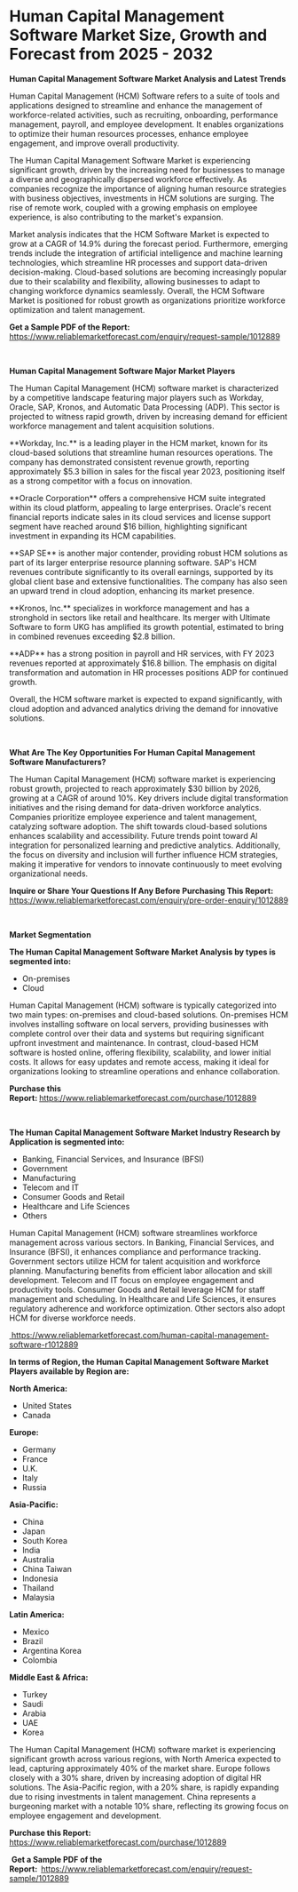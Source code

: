 <p><h1>Human Capital Management Software Market Size, Growth and Forecast from 2025 - 2032</h1></p><p><strong>Human Capital Management Software Market Analysis and Latest Trends</strong></p>
<p><p>Human Capital Management (HCM) Software refers to a suite of tools and applications designed to streamline and enhance the management of workforce-related activities, such as recruiting, onboarding, performance management, payroll, and employee development. It enables organizations to optimize their human resources processes, enhance employee engagement, and improve overall productivity.</p><p>The Human Capital Management Software Market is experiencing significant growth, driven by the increasing need for businesses to manage a diverse and geographically dispersed workforce effectively. As companies recognize the importance of aligning human resource strategies with business objectives, investments in HCM solutions are surging. The rise of remote work, coupled with a growing emphasis on employee experience, is also contributing to the market's expansion.</p><p>Market analysis indicates that the HCM Software Market is expected to grow at a CAGR of 14.9% during the forecast period. Furthermore, emerging trends include the integration of artificial intelligence and machine learning technologies, which streamline HR processes and support data-driven decision-making. Cloud-based solutions are becoming increasingly popular due to their scalability and flexibility, allowing businesses to adapt to changing workforce dynamics seamlessly. Overall, the HCM Software Market is positioned for robust growth as organizations prioritize workforce optimization and talent management.</p></p>
<p><strong>Get a Sample PDF of the Report:&nbsp;</strong> <a href="https://www.reliablemarketforecast.com/enquiry/request-sample/1012889?utm_campaign=3294&utm_medium=2&utm_source=Github&utm_content=ia&utm_term=17042025&utm_id=human-capital-management-software">https://www.reliablemarketforecast.com/enquiry/request-sample/1012889</a></p>
<p>&nbsp;</p>
<p><strong>Human Capital Management Software Major Market Players</strong></p>
<p><p>The Human Capital Management (HCM) software market is characterized by a competitive landscape featuring major players such as Workday, Oracle, SAP, Kronos, and Automatic Data Processing (ADP). This sector is projected to witness rapid growth, driven by increasing demand for efficient workforce management and talent acquisition solutions.</p><p>**Workday, Inc.** is a leading player in the HCM market, known for its cloud-based solutions that streamline human resources operations. The company has demonstrated consistent revenue growth, reporting approximately $5.3 billion in sales for the fiscal year 2023, positioning itself as a strong competitor with a focus on innovation.</p><p>**Oracle Corporation** offers a comprehensive HCM suite integrated within its cloud platform, appealing to large enterprises. Oracle's recent financial reports indicate sales in its cloud services and license support segment have reached around $16 billion, highlighting significant investment in expanding its HCM capabilities.</p><p>**SAP SE** is another major contender, providing robust HCM solutions as part of its larger enterprise resource planning software. SAP's HCM revenues contribute significantly to its overall earnings, supported by its global client base and extensive functionalities. The company has also seen an upward trend in cloud adoption, enhancing its market presence.</p><p>**Kronos, Inc.** specializes in workforce management and has a stronghold in sectors like retail and healthcare. Its merger with Ultimate Software to form UKG has amplified its growth potential, estimated to bring in combined revenues exceeding $2.8 billion.</p><p>**ADP** has a strong position in payroll and HR services, with FY 2023 revenues reported at approximately $16.8 billion. The emphasis on digital transformation and automation in HR processes positions ADP for continued growth.</p><p>Overall, the HCM software market is expected to expand significantly, with cloud adoption and advanced analytics driving the demand for innovative solutions.</p></p>
<p>&nbsp;</p>
<p><strong>What Are The Key Opportunities For Human Capital Management Software Manufacturers?</strong></p>
<p><p>The Human Capital Management (HCM) software market is experiencing robust growth, projected to reach approximately $30 billion by 2026, growing at a CAGR of around 10%. Key drivers include digital transformation initiatives and the rising demand for data-driven workforce analytics. Companies prioritize employee experience and talent management, catalyzing software adoption. The shift towards cloud-based solutions enhances scalability and accessibility. Future trends point toward AI integration for personalized learning and predictive analytics. Additionally, the focus on diversity and inclusion will further influence HCM strategies, making it imperative for vendors to innovate continuously to meet evolving organizational needs.</p></p>
<p><strong>Inquire or Share Your Questions If Any Before Purchasing This Report:</strong> <a href="https://www.reliablemarketforecast.com/enquiry/pre-order-enquiry/1012889?utm_campaign=3294&utm_medium=2&utm_source=Github&utm_content=ia&utm_term=17042025&utm_id=human-capital-management-software">https://www.reliablemarketforecast.com/enquiry/pre-order-enquiry/1012889</a></p>
<p>&nbsp;</p>
<p><strong>Market Segmentation</strong></p>
<p><strong>The Human Capital Management Software Market Analysis by types is segmented into:</strong></p>
<p><ul><li>On-premises</li><li>Cloud</li></ul></p>
<p><p>Human Capital Management (HCM) software is typically categorized into two main types: on-premises and cloud-based solutions. On-premises HCM involves installing software on local servers, providing businesses with complete control over their data and systems but requiring significant upfront investment and maintenance. In contrast, cloud-based HCM software is hosted online, offering flexibility, scalability, and lower initial costs. It allows for easy updates and remote access, making it ideal for organizations looking to streamline operations and enhance collaboration.</p></p>
<p><strong>Purchase this Report:&nbsp;</strong><a href="https://www.reliablemarketforecast.com/purchase/1012889?utm_campaign=3294&utm_medium=2&utm_source=Github&utm_content=ia&utm_term=17042025&utm_id=human-capital-management-software">https://www.reliablemarketforecast.com/purchase/1012889</a></p>
<p>&nbsp;</p>
<p><strong>The Human Capital Management Software Market Industry Research by Application is segmented into:</strong></p>
<p><ul><li>Banking, Financial Services, and Insurance (BFSI)</li><li>Government</li><li>Manufacturing</li><li>Telecom and IT</li><li>Consumer Goods and Retail</li><li>Healthcare and Life Sciences</li><li>Others</li></ul></p>
<p><p>Human Capital Management (HCM) software streamlines workforce management across various sectors. In Banking, Financial Services, and Insurance (BFSI), it enhances compliance and performance tracking. Government sectors utilize HCM for talent acquisition and workforce planning. Manufacturing benefits from efficient labor allocation and skill development. Telecom and IT focus on employee engagement and productivity tools. Consumer Goods and Retail leverage HCM for staff management and scheduling. In Healthcare and Life Sciences, it ensures regulatory adherence and workforce optimization. Other sectors also adopt HCM for diverse workforce needs.</p></p>
<p><a href="https://www.reliablemarketforecast.com/human-capital-management-software-r1012889?utm_campaign=3294&utm_medium=2&utm_source=Github&utm_content=ia&utm_term=17042025&utm_id=human-capital-management-software">&nbsp;https://www.reliablemarketforecast.com/human-capital-management-software-r1012889</a></p>
<p><strong>In terms of Region, the Human Capital Management Software Market Players available by Region are:</strong></p>
<p>
    <p> <strong> North America: </strong>
        <ul>
            <li>United States</li>
            <li>Canada</li>
        </ul>
        </p> 
    <p> <strong> Europe: </strong>
        <ul>
            <li>Germany</li>
            <li>France</li>
            <li>U.K.</li>
            <li>Italy</li>
            <li>Russia</li>
        </ul>
        </p> 
    <p> <strong> Asia-Pacific: </strong>
        <ul>
            <li>China</li>
            <li>Japan</li>
            <li>South Korea</li>
            <li>India</li>
            <li>Australia</li>
            <li>China Taiwan</li>
            <li>Indonesia</li>
            <li>Thailand</li>
            <li>Malaysia</li>
        </ul>
        </p> 
    <p> <strong> Latin America: </strong>
        <ul>
            <li>Mexico</li>
            <li>Brazil</li>
            <li>Argentina Korea</li>
            <li>Colombia</li>
        </ul>
        </p> 
    <p> <strong> Middle East & Africa: </strong>
        <ul>
            <li>Turkey</li>
            <li>Saudi</li>
            <li>Arabia</li>
            <li>UAE</li>
            <li>Korea</li>
        </ul>
    </p>
    </p>
<p><p>The Human Capital Management (HCM) software market is experiencing significant growth across various regions, with North America expected to lead, capturing approximately 40% of the market share. Europe follows closely with a 30% share, driven by increasing adoption of digital HR solutions. The Asia-Pacific region, with a 20% share, is rapidly expanding due to rising investments in talent management. China represents a burgeoning market with a notable 10% share, reflecting its growing focus on employee engagement and development.</p></p>
<p><strong>Purchase this Report: </strong><a href="https://www.reliablemarketforecast.com/purchase/1012889?utm_campaign=3294&utm_medium=2&utm_source=Github&utm_content=ia&utm_term=17042025&utm_id=human-capital-management-software">https://www.reliablemarketforecast.com/purchase/1012889</a></p>
<p>&nbsp;<strong>Get a Sample PDF of the Report:&nbsp;&nbsp;</strong><a href="https://www.reliablemarketforecast.com/enquiry/request-sample/1012889?utm_campaign=3294&utm_medium=2&utm_source=Github&utm_content=ia&utm_term=17042025&utm_id=human-capital-management-software">https://www.reliablemarketforecast.com/enquiry/request-sample/1012889</a></p>
<p><strong></strong></p>
<p><p></p><p></p><p></p></p>